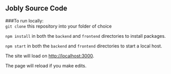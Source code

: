 ## Jobly Source Code


###To run locally:   
`git clone` this repository into your folder of choice

`npm install` in both the `backend` and `frontend` directories to install packages.

`npm start` in both the `backend` and `frontend` directories to start a local host.

The site will load on [http://localhost:3000](http://localhost:3000).

The page will reload if you make edits.<br>

